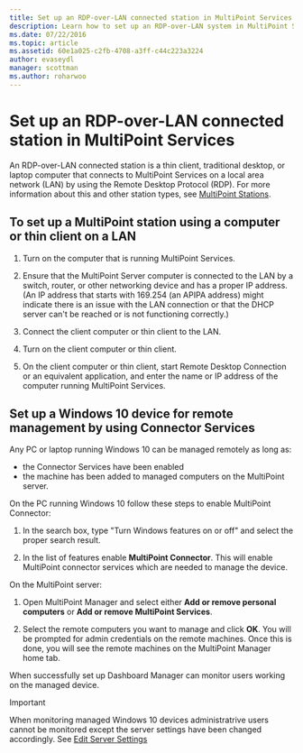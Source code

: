 ```yaml
---
title: Set up an RDP-over-LAN connected station in MultiPoint Services
description: Learn how to set up an RDP-over-LAN system in MultiPoint Services
ms.date: 07/22/2016
ms.topic: article
ms.assetid: 60e1a025-c2fb-4708-a3ff-c44c223a3224
author: evaseydl
manager: scottman
ms.author: roharwoo
---
```

# Set up an RDP-over-LAN connected station in MultiPoint Services
An RDP-over-LAN connected station is a thin client, traditional desktop, or laptop computer that connects to MultiPoint Services on a local area network (LAN) by using the Remote Desktop Protocol (RDP). For more information about this and other station types, see [MultiPoint Stations](MultiPoint-services-Stations.md).

## To set up a MultiPoint station using a computer or thin client on a LAN

1.  Turn on the computer that is running MultiPoint Services.

2.  Ensure that the MultiPoint Server computer is connected to the LAN by a switch, router, or other networking device and has a proper IP address. (An IP address that starts with 169.254 (an APIPA address) might indicate there is an issue with the LAN connection or that the DHCP server can't be reached or is not functioning correctly.)

3.  Connect the client computer or thin client to the LAN.

4.  Turn on the client computer or thin client.

5.  On the client computer or thin client, start Remote Desktop Connection or an equivalent application, and enter the name or IP address of the computer running MultiPoint Services.

## Set up a Windows 10 device for remote management by using Connector Services
Any PC or laptop running Windows 10 can be managed remotely as long as:
- the Connector Services have been enabled
- the machine has been added to managed computers on the MultiPoint server.

On the PC running Windows 10 follow these steps to enable MultiPoint Connector:

1. In the search box, type "Turn Windows features on or off" and select the proper search result.

2. In the list of features enable **MultiPoint Connector**. This will enable MultiPoint connector services which are needed to manage the device.

On the MultiPoint server:
1. Open MultiPoint Manager and select either **Add or remove personal computers** or **Add or remove MultiPoint Services**.

2. Select the remote computers you want to manage and click **OK**.  You will be prompted for admin credentials on the remote machines.  Once this is done, you will see the remote machines on the MultiPoint Manager home tab.

When successfully set up Dashboard Manager can monitor users working on the managed device.

> [!IMPORTANT]
> When monitoring managed Windows 10 devices administratrive users cannot be monitored except the server settings have been changed accordingly. See [Edit Server Settings](Edit-Server-Settings.md)

